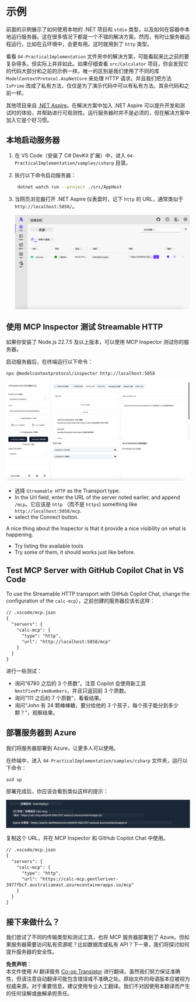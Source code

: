 <!--
CO_OP_TRANSLATOR_METADATA:
{
  "original_hash": "0bc7bd48f55f1565f1d95ccb2c16f728",
  "translation_date": "2025-06-18T07:47:14+00:00",
  "source_file": "04-PracticalImplementation/samples/csharp/README.md",
  "language_code": "zh"
}
-->
# 示例

前面的示例展示了如何使用本地的 .NET 项目和 `stdio` 类型，以及如何在容器中本地运行服务器。这在很多情况下都是一个不错的解决方案。然而，有时让服务器远程运行，比如在云环境中，会更有用。这时就用到了 `http` 类型。

看看 `04-PracticalImplementation` 文件夹中的解决方案，可能看起来比之前的要复杂得多。但实际上并非如此。如果仔细查看 `src/Calculator` 项目，你会发现它的代码大部分和之前的示例一样。唯一的区别是我们使用了不同的库 `ModelContextProtocol.AspNetCore` 来处理 HTTP 请求。并且我们把方法 `IsPrime` 改成了私有方法，仅仅是为了演示代码中可以有私有方法。其余代码和之前一样。

其他项目来自 [.NET Aspire](https://learn.microsoft.com/dotnet/aspire/get-started/aspire-overview)。在解决方案中加入 .NET Aspire 可以提升开发和测试时的体验，并帮助进行可观测性。运行服务器时并不是必须的，但在解决方案中加入它是个好习惯。

## 本地启动服务器

1. 在 VS Code（安装了 C# DevKit 扩展）中，进入 `04-PracticalImplementation/samples/csharp` 目录。
2. 执行以下命令启动服务器：

   ```bash
    dotnet watch run --project ./src/AppHost
   ```

3. 当网页浏览器打开 .NET Aspire 仪表盘时，记下 `http` 的 URL，通常类似于 `http://localhost:5058/`。

   ![.NET Aspire 仪表盘](../../../../../translated_images/dotnet-aspire-dashboard.0a7095710e9301e90df2efd867e1b675b3b9bc2ccd7feb1ebddc0751522bc37c.zh.png)

## 使用 MCP Inspector 测试 Streamable HTTP

如果你安装了 Node.js 22.7.5 及以上版本，可以使用 MCP Inspector 测试你的服务器。

启动服务器后，在终端运行以下命令：

```bash
npx @modelcontextprotocol/inspector http://localhost:5058
```

![MCP Inspector](../../../../../translated_images/mcp-inspector.c223422b9b494fb4a518a3b3911b3e708e6a5715069470f9163ee2ee8d5f1ba9.zh.png)

- 选择 `Streamable HTTP` as the Transport type.
- In the Url field, enter the URL of the server noted earlier, and append `/mcp`。它应该是 `http` （而不是 `https`) something like `http://localhost:5058/mcp`.
- select the Connect button.

A nice thing about the Inspector is that it provide a nice visibility on what is happening.

- Try listing the available tools
- Try some of them, it should works just like before.

## Test MCP Server with GitHub Copilot Chat in VS Code

To use the Streamable HTTP transport with GitHub Copilot Chat, change the configuration of the `calc-mcp`），之前创建的服务器应该长这样：

```jsonc
// .vscode/mcp.json
{
  "servers": {
    "calc-mcp": {
      "type": "http",
      "url": "http://localhost:5058/mcp"
    }
  }
}
```

进行一些测试：

- 询问“6780 之后的 3 个质数”。注意 Copilot 会使用新工具 `NextFivePrimeNumbers`，并且只返回前 3 个质数。
- 询问“111 之后的 7 个质数”，看看结果。
- 询问“John 有 24 颗棒棒糖，要分给他的 3 个孩子，每个孩子能分到多少颗？”，观察结果。

## 部署服务器到 Azure

我们将服务器部署到 Azure，让更多人可以使用。

在终端中，进入 `04-PracticalImplementation/samples/csharp` 文件夹，运行以下命令：

```bash
azd up
```

部署完成后，你应该会看到类似这样的提示：

![Azd 部署成功](../../../../../translated_images/azd-deployment-success.bd42940493f1b834a5ce6251a6f88966546009b350df59d0cc4a8caabe94a4f1.zh.png)

复制这个 URL，并在 MCP Inspector 和 GitHub Copilot Chat 中使用。

```jsonc
// .vscode/mcp.json
{
  "servers": {
    "calc-mcp": {
      "type": "http",
      "url": "https://calc-mcp.gentleriver-3977fbcf.australiaeast.azurecontainerapps.io/mcp"
    }
  }
}
```

## 接下来做什么？

我们尝试了不同的传输类型和测试工具，也将 MCP 服务器部署到了 Azure。但如果服务器需要访问私有资源呢？比如数据库或私有 API？下一章，我们将探讨如何提升服务器的安全性。

**免责声明**：  
本文件使用 AI 翻译服务 [Co-op Translator](https://github.com/Azure/co-op-translator) 进行翻译。虽然我们努力保证准确性，但请注意自动翻译可能包含错误或不准确之处。原始文件的母语版本应被视为权威来源。对于重要信息，建议使用专业人工翻译。我们不对因使用本翻译而产生的任何误解或曲解承担责任。
